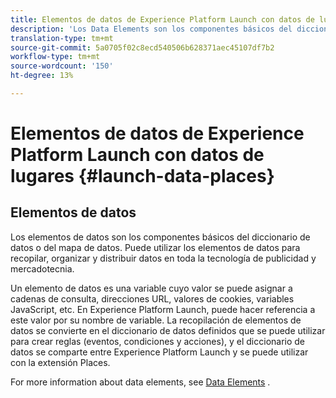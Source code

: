 ```yaml
---
title: Elementos de datos de Experience Platform Launch con datos de lugares
description: 'Los Data Elements son los componentes básicos del diccionario de datos (o mapa de datos). '
translation-type: tm+mt
source-git-commit: 5a0705f02c8ecd540506b628371aec45107df7b2
workflow-type: tm+mt
source-wordcount: '150'
ht-degree: 13%

---
```



# Elementos de datos de Experience Platform Launch con datos de lugares {#launch-data-places}

## Elementos de datos

Los elementos de datos son los componentes básicos del diccionario de datos o del mapa de datos. Puede utilizar los elementos de datos para recopilar, organizar y distribuir datos en toda la tecnología de publicidad y mercadotecnia.

Un elemento de datos es una variable cuyo valor se puede asignar a cadenas de consulta, direcciones URL, valores de cookies, variables JavaScript, etc. En Experience Platform Launch, puede hacer referencia a este valor por su nombre de variable. La recopilación de elementos de datos se convierte en el diccionario de datos definidos que se puede utilizar para crear reglas (eventos, condiciones y acciones), y el diccionario de datos se comparte entre Experience Platform Launch y se puede utilizar con la extensión Places.

For more information about data elements, see [Data Elements](https://docs.adobelaunch.com/launch-reference/managing-resources/data-elements) .


